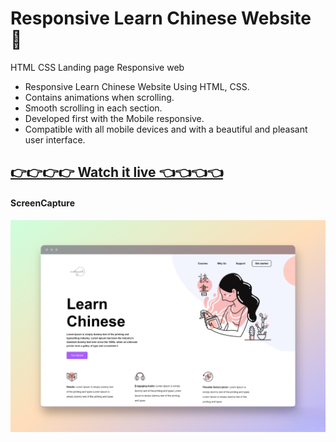 # Responsive Learn Chinese Website 🐉
HTML CSS Landing page Responsive web 


- Responsive Learn Chinese Website Using HTML, CSS.
- Contains animations when scrolling.
- Smooth scrolling in each section.
- Developed first with the Mobile responsive.
- Compatible with all mobile devices and with a beautiful and pleasant user interface.

## [                    👉👉👉👉  Watch it live  👈👈👈👈](https://mokouchaoui.github.io/Lean_chinese_Landing_Page/)


#### ScreenCapture
 ![screencapture](https://raw.githubusercontent.com/mokouchaoui/Lean_chinese_Landing_Page/main/img/site_bg.png)

